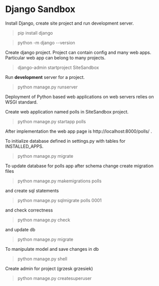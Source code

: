 # Django Sandbox

Install Django, create site project and run development server.
> pip install django

> python -m django --version

Create django project. Project can contain config and many web apps.
Particular web app can belong to many projects.
> django-admin startproject SiteSandbox

Run **development** server for a project.
> python manage.py runserver

Deployment of Python based web applications on web servers relies on WSGI standard.

Create web application named polls in SiteSandbox project.
> python manage.py startapp polls

After implementation the web app page is http://localhost:8000/polls/ .

To initialize database defined in settings.py with tables for INSTALLED_APPS.
> python manage.py migrate

To update database for polls app after schema change
create migration files
> python manage.py makemigrations polls

and create sql statements
> python manage.py sqlmigrate polls 0001

and check correctness
> python manage.py check

and update db
> python manage.py migrate

To manipulate model and save changes in db
> python manage.py shell

Create admin for project (grzesk grzesiek)
> python manage.py createsuperuser
